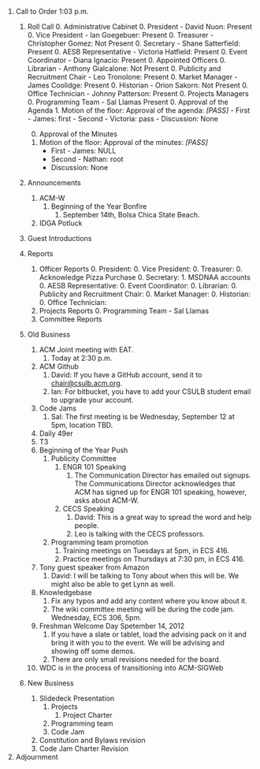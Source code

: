 1. Call to Order 1:03 p.m.
	1. Roll Call
		0. Administrative Cabinet
	        0. President - David Nuon: Present
	        0. Vice President - Ian Goegebuer: Present 
	        0. Treasurer - Christopher Gomez: Not Present
	        0. Secretary - Shane Satterfield: Present
	        0. AESB Representative - Victoria Hatfield: Present
	        0. Event Coordinator - Diana Ignacio: Present
		0. Appointed Officers
	        0. Librarian - Anthony Gialcalone: Not Present
	        0. Publicity and Recruitment Chair - Leo Tronolone: Present 
	        0. Market Manager - James Coolidge: Present
	        0. Historian - Orion Sakorn: Not Present
	        0. Office Technician - Johnny Patterson: Present
		0. Projects Managers
			0. Programming Team - Sal Llamas Present
		0. Approval of the Agenda
			1. Motion of the floor: Approval of the agenda: *[PASS]* 
				- First - James: first 
				- Second - Victoria: pass 
				- Discussion: None
			
		0. Approval of the Minutes
		1. Motion of the floor: Approval of the minutes: *[PASS]*
			- First - James: NULL
			- Second - Nathan: root
			- Discussion: None
		
	1. Announcements
		1. ACM-W
			1. Beginning of the Year Bonfire
				1. September 14th, Bolsa Chica State Beach.
		1. IDGA Potluck
	1. Guest Introductions
	1. Reports
		1. Officer Reports
	        0. President:
	        0. Vice President:
	        0. Treasurer:
	        	0. Acknowledge Pizza Purchase 
	        0. Secretary:
	        	1. MSDNAA accounts
	        0. AESB Representative:
	        0. Event Coordinator:
	        0. Librarian:
	        0. Publicity and Recruitment Chair: 
	        0. Market Manager:
	        0. Historian:
	        0. Office Technician:
		1. Projects Reports
			0. Programming Team - Sal Llamas           
		1. Committee Reports
	1. Old Business
		1. ACM Joint meeting with EAT.
			1. Today at 2:30 p.m.
		1. ACM Github
			1. David: If you have a GitHub account, send it to chair@csulb.acm.org.
			1. Ian: For bitbucket, you have to add your CSULB student email to upgrade your account.
		1. Code Jams
			1. Sal: The first meeting is be Wednesday, September 12 at 5pm, location TBD.
		1. Daily 49er
		1. T3
		1. Beginning of the Year Push
			1. Publicity Committee
				1. ENGR 101 Speaking
					1. The Communication Director has emailed out signups. The Communications Director acknowledges that
					ACM has signed up for ENGR 101 speaking, however, asks about ACM-W.
				1. CECS Speaking
					1. David: This is a great way to spread the word and help people.
					1. Leo is talking with the CECS professors.
			1. Programming team promotion
				1. Training meetings on Tuesdays at 5pm, in ECS 416.
				1. Practice meetings on Thursdays at 7:30 pm, in ECS 416.
		1. Tony guest speaker from Amazon
			1. David: I will be talking to Tony about when this will be. We might also be able to get Lynn as well.
		1. Knowledgebase
			1. Fix any typos and add any content where you know about it.
			1. The wiki committee meeting will be during the code jam. Wednesday, ECS 306, 5pm.
		1. Freshman Welcome Day Spetember 14, 2012
			1. If you have a slate or tablet, load the advising pack on it and bring it with you to the event. We will be advising and showing off some demos.
			1. There are only small revisions needed for the board.
	    1. WDC is in the process of transitioning into ACM-SIGWeb
	1. New Business
		1. Slidedeck Presentation
		    1. Projects
		    	1. Project Charter
		    1. Programming team
		    1. Code Jam
	    1. Constitution and Bylaws revision
	    1. Code Jam Charter Revision
1. Adjournment